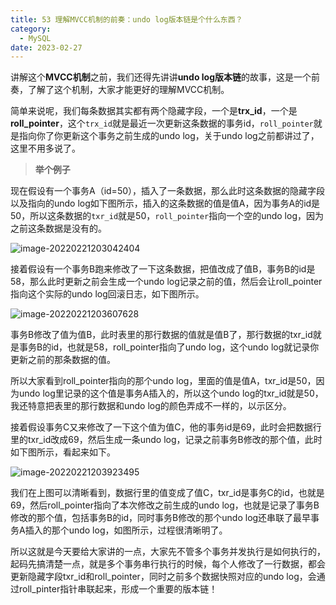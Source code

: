 ```yaml
---
title: 53 理解MVCC机制的前奏：undo log版本链是个什么东西？
category:
  - MySQL
date: 2023-02-27
---
```


<!-- more -->


讲解这个**MVCC机制**之前，我们还得先讲讲**undo log版本链**的故事，这是一个前奏，了解了这个机制，大家才能更好的理解MVCC机制。

简单来说呢，我们每条数据其实都有两个隐藏字段，一个是**trx_id**，一个是**roll_pointer**，这个`trx_id`就是最近一次更新这条数据的事务id，`roll_pointer`就是指向你了你更新这个事务之前生成的undo log，关于undo log之前都讲过了，这里不用多说了。

> **举个例子**

现在假设有一个事务A（id=50），插入了一条数据，那么此时这条数据的隐藏字段以及指向的undo log如下图所示，插入的这条数据的值是值A，因为事务A的id是50，所以这条数据的`txr_id`就是50，`roll_pointer`指向一个空的undo log，因为之前这条数据是没有的。

![image-20220221203042404](https://studyimages.oss-cn-beijing.aliyuncs.com/img/mysql/34-63/202210201139962.png)

接着假设有一个事务B跑来修改了一下这条数据，把值改成了值B，事务B的id是58，那么此时更新之前会生成一个undo log记录之前的值，然后会让roll_pointer指向这个实际的undo log回滚日志，如下图所示。

<img src="https://studyimages.oss-cn-beijing.aliyuncs.com/img/mysql/34-63/202210201139963.png" alt="image-20220221203607628" />

事务B修改了值为值B，此时表里的那行数据的值就是值B了，那行数据的txr_id就是事务B的id，也就是58，roll_pointer指向了undo log，这个undo log就记录你更新之前的那条数据的值。

所以大家看到roll_pointer指向的那个undo log，里面的值是值A，txr_id是50，因为undo log里记录的这个值是事务A插入的，所以这个undo log的txr_id就是50，我还特意把表里的那行数据和undo log的颜色弄成不一样的，以示区分。

接着假设事务C又来修改了一下这个值为值C，他的事务id是69，此时会把数据行里的txr_id改成69，然后生成一条undo log，记录之前事务B修改的那个值，此时如下图所示，看起来如下。

<img src="https://studyimages.oss-cn-beijing.aliyuncs.com/img/mysql/34-63/202210201139964.png" alt="image-20220221203923495" />

我们在上图可以清晰看到，数据行里的值变成了值C，txr_id是事务C的id，也就是69，然后roll_pointer指向了本次修改之前生成的undo log，也就是记录了事务B修改的那个值，包括事务B的id，同时事务B修改的那个undo log还串联了最早事务A插入的那个undo log，如图所示，过程很清晰明了。

所以这就是今天要给大家讲的一点，大家先不管多个事务并发执行是如何执行的，起码先搞清楚一点，就是多个事务串行执行的时候，每个人修改了一行数据，都会更新隐藏字段txr_id和roll_pointer，同时之前多个数据快照对应的undo log，会通过roll_pinter指针串联起来，形成一个重要的版本链！
